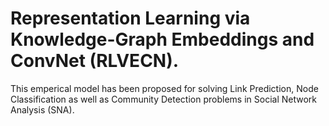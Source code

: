 # Representation Learning via Knowledge-Graph Embeddings and ConvNet (RLVECN).

This emperical model has been proposed for solving Link Prediction, Node Classification as well as Community Detection problems in Social Network Analysis (SNA).
